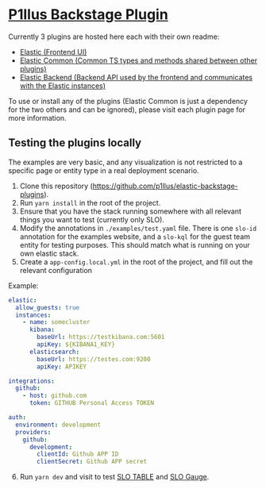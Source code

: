 # [P1llus Backstage Plugin](https://github.com/p1llus/elastic-backstage-plugins)

Currently 3 plugins are hosted here each with their own readme:

- [Elastic (Frontend UI)](https://github.com/p1llus/elastic-backstage-plugins/tree/main/plugins/elastic)
- [Elastic Common (Common TS types and methods shared between other plugins)](https://github.com/p1llus/elastic-backstage-plugins/tree/main/plugins/elastic-common)
- [Elastic Backend (Backend API used by the frontend and communicates with the Elastic instances)](https://github.com/p1llus/elastic-backstage-plugins/tree/main/plugins/elastic-backend)

To use or install any of the plugins (Elastic Common is just a dependency for the two others and can be ignored), please visit each plugin page for more information.

## Testing the plugins locally 

The examples are very basic, and any visualization is not restricted to a specific page or entity type in a real deployment scenario.
1. Clone this repository (https://github.com/p1llus/elastic-backstage-plugins).
2. Run `yarn install` in the root of the project.
3. Ensure that you have the stack running somewhere with all relevant things you want to test (currently only SLO).
4. Modify the annotations in `./examples/test.yaml` file. There is one `slo-id` annotation for the examples website, and a `slo-kql` for the guest team entity for testing purposes. This should match what is running on your own elastic stack.
5. Create a `app-config.local.yml` in the root of the project, and fill out the relevant configuration

Example:
```yaml
elastic:
  allow_guests: true
  instances:
    - name: somecluster
      kibana:
        baseUrl: https://testkibana.com:5601
        apiKey: ${KIBANA1_KEY}
      elasticsearch:
        baseUrl: https://testes.com:9200
        apiKey: APIKEY

integrations:
  github:
    - host: github.com
      token: GITHUB Personal Access TOKEN

auth:
  environment: development
  providers:
    github:
      development:
        clientId: Github APP ID
        clientSecret: Github APP secret
```

6. Run `yarn dev` and visit to test [SLO TABLE](http://localhost:3000/catalog/default/group/guests/slo) and [SLO Gauge](http://localhost:3000/catalog/default/component/example-website).